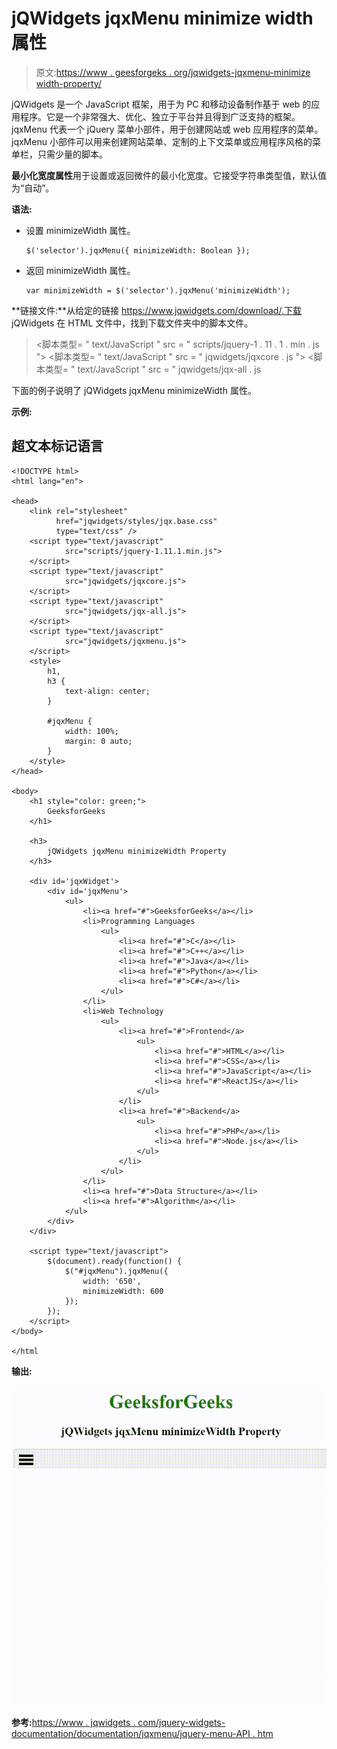 # jQWidgets jqxMenu minimize width 属性

> 原文:[https://www . geesforgeks . org/jqwidgets-jqxmenu-minimize width-property/](https://www.geeksforgeeks.org/jqwidgets-jqxmenu-minimizewidth-property/)

jQWidgets 是一个 JavaScript 框架，用于为 PC 和移动设备制作基于 web 的应用程序。它是一个非常强大、优化、独立于平台并且得到广泛支持的框架。jqxMenu 代表一个 jQuery 菜单小部件，用于创建网站或 web 应用程序的菜单。jqxMenu 小部件可以用来创建网站菜单、定制的上下文菜单或应用程序风格的菜单栏，只需少量的脚本。

**最小化宽度属性**用于设置或返回微件的最小化宽度。它接受字符串类型值，默认值为“自动”。

**语法:**

*   设置 minimizeWidth 属性。

    ```
    $('selector').jqxMenu({ minimizeWidth: Boolean });
    ```

*   返回 minimizeWidth 属性。

    ```
    var minimizeWidth = $('selector').jqxMenu('minimizeWidth');
    ```

**链接文件:**从给定的链接 https://www.jqwidgets.com/download/.下载 jQWidgets 在 HTML 文件中，找到下载文件夹中的脚本文件。

> <link rel="”stylesheet”" href="”jqwidgets/styles/jqx.base.css”" type="”text/css”">
> <脚本类型= " text/JavaScript " src = " scripts/jquery-1 . 11 . 1 . min . js "></脚本类型>
> <脚本类型= " text/JavaScript " src = " jqwidgets/jqxcore . js "></脚本类型>
> <脚本类型= " text/JavaScript " src = " jqwidgets/jqx-all . js

下面的例子说明了 jQWidgets jqxMenu minimizeWidth 属性。

**示例:**

## 超文本标记语言

```
<!DOCTYPE html>
<html lang="en">

<head>
    <link rel="stylesheet"
          href="jqwidgets/styles/jqx.base.css"
          type="text/css" />
    <script type="text/javascript" 
            src="scripts/jquery-1.11.1.min.js">
    </script>
    <script type="text/javascript" 
            src="jqwidgets/jqxcore.js">
    </script>
    <script type="text/javascript" 
            src="jqwidgets/jqx-all.js">
    </script>
    <script type="text/javascript" 
            src="jqwidgets/jqxmenu.js">
    </script>
    <style>
        h1,
        h3 {
            text-align: center;
        }

        #jqxMenu {
            width: 100%;
            margin: 0 auto;
        }
    </style>
</head>

<body>
    <h1 style="color: green;">
        GeeksforGeeks
    </h1>

    <h3>
        jQWidgets jqxMenu minimizeWidth Property
    </h3>

    <div id='jqxWidget'>
        <div id='jqxMenu'>
            <ul>
                <li><a href="#">GeeksforGeeks</a></li>
                <li>Programming Languages
                    <ul>
                        <li><a href="#">C</a></li>
                        <li><a href="#">C++</a></li>
                        <li><a href="#">Java</a></li>
                        <li><a href="#">Python</a></li>
                        <li><a href="#">C#</a></li>
                    </ul>
                </li>
                <li>Web Technology
                    <ul>
                        <li><a href="#">Frontend</a>
                            <ul>
                                <li><a href="#">HTML</a></li>
                                <li><a href="#">CSS</a></li>
                                <li><a href="#">JavaScript</a></li>
                                <li><a href="#">ReactJS</a></li>
                            </ul>
                        </li>
                        <li><a href="#">Backend</a>
                            <ul>
                                <li><a href="#">PHP</a></li>
                                <li><a href="#">Node.js</a></li>
                            </ul>
                        </li>
                    </ul>
                </li>
                <li><a href="#">Data Structure</a></li>
                <li><a href="#">Algorithm</a></li>
            </ul>
        </div>
    </div>

    <script type="text/javascript">
        $(document).ready(function() {
            $("#jqxMenu").jqxMenu({
                width: '650',
                minimizeWidth: 600
            });
        });
    </script>
</body>

</html
```

**输出:**

![](img/e8fd5abefd58eb4f93500b626e4bfa8a.png)

**参考:**[https://www . jqwidgets . com/jquery-widgets-documentation/documentation/jqxmenu/jquery-menu-API . htm](https://www.jqwidgets.com/jquery-widgets-documentation/documentation/jqxmenu/jquery-menu-api.htm)